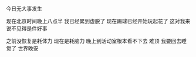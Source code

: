 今日无大事发生 

现在北京时间晚上八点半 我已经累到虚脱了 现在踢球已经开始玩起花了 这对我来说不见得是件好事 

之前没恢复是耗体力 现在是耗脑力 晚上到活动室根本看不下去  难顶 我要回去睡觉了 世界晚安